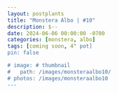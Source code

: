 ```yaml
---
layout: postplants
title: "Monstera Albo | #10"
description: $--
date: 2024-06-06 00:00:00 -0700
categories: [monstera, albo]
tags: [coming soon, 4" pot]
pin: false

# image: # thumbnail
#   path: /images/monsteraalbo10/
# photos: /images/monsteraalbo10
---
```

